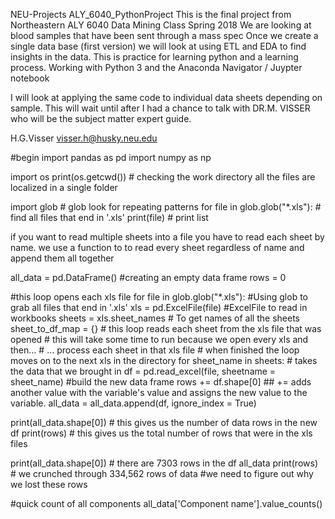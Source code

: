 NEU-Projects
ALY_6040_PythonProject
This is the final project from Northeastern ALY 6040 Data Mining Class Spring 2018
We are looking at blood samples that have been sent through a mass spec 
Once we create a single data base (first version) we will look at using ETL and EDA to find insights in the data. 
This is practice for learning python and a learning process. 
Working with Python 3 and the Anaconda Navigator / Juypter notebook 

I will look at applying the same code to individual data sheets depending on sample. 
This will wait until after I had a chance to talk with DR.M. VISSER who will be the subject matter expert guide.

H.G.Visser
visser.h@husky.neu.edu

#begin
import pandas as pd
import numpy as np

import os
print(os.getcwd()) # checking the work directory all the files are localized in a single folder

import glob # glob look for repeating patterns
for file in glob.glob("*.xls"): # find all files that end in '.xls'
    print(file) # print list
    
if you want to read multiple sheets into a file you have to read each sheet by name. 
we use a function to to read every sheet regardless of name and append them all together

all_data = pd.DataFrame() #creating an empty data frame
rows = 0 

 #this loop opens each xls file
for file in glob.glob("*.xls"): #Using glob to grab all files that end in '.xls'
    xls = pd.ExcelFile(file) #ExcelFile to read in workbooks
    sheets = xls.sheet_names # To get names of all the sheets
    sheet_to_df_map = {}
    # this loop reads each sheet from the xls file that was opened
    # this will take some time to run because we open every xls and then...
    # ... process each sheet in that xls file
    # when finished the loop moves on to the next xls in the directory 
    for sheet_name in sheets: # takes the data that we brought in 
        df = pd.read_excel(file, sheetname = sheet_name) #build the new data frame
        rows += df.shape[0]   ## += adds another value with the variable's value and assigns the new value to the variable.
    all_data = all_data.append(df, ignore_index = True)

print(all_data.shape[0]) # this gives us the number of data rows in the new df
print(rows) # this gives us the total number of rows that were in the xls files    

print(all_data.shape[0]) # there are 7303 rows in the df all_data
print(rows) # we crunched through 334,562 rows of data
#we need to figure out why we lost these rows


#quick count of all components
all_data['Component name'].value_counts()
